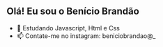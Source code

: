 ## Olá! Eu sou o Benício Brandão
- 🌱 Estudando Javascript, Html e Css
- 📫 Contate-me no instagram: beniciobrandao@_

